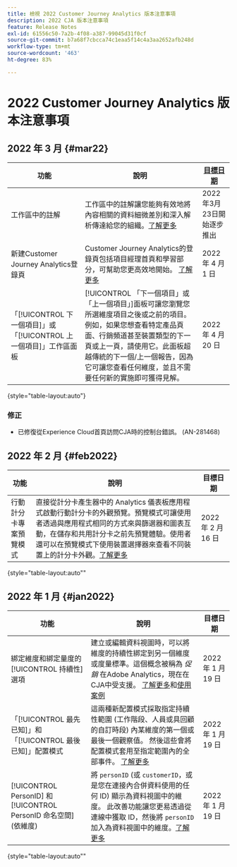 ```yaml
---
title: 檢視 2022 Customer Journey Analytics 版本注意事項
description: 2022 CJA 版本注意事項
feature: Release Notes
exl-id: 61556c50-7a2b-4f08-a387-99045d31f0cf
source-git-commit: b7a68f7cbcca74c1eaa5f14c4a3aa2652afb248d
workflow-type: tm+mt
source-wordcount: '463'
ht-degree: 83%

---
```


# 2022 Customer Journey Analytics 版本注意事項

## 2022 年 3 月 {#mar22}

| 功能 | 說明 | [目標日期](/help/release-notes/releases.md) |
| ----------- | ---------- | ----- |
| 工作區中的註解 | 工作區中的註解讓您能夠有效地將內容相關的資料細微差別和深入解析傳達給您的組織。[了解更多](/help/components/annotations/overview.md) | 2022年3月23日開始逐步推出 |
| 新建Customer Journey Analytics登錄頁 | Customer Journey Analytics的登錄頁包括項目經理首頁和學習部分，可幫助您更高效地開始。 [了解更多](/help/getting-started/landing.md) | 2022 年 4 月 1 日 |
| 「[!UICONTROL 下一個項目]」或「[!UICONTROL 上一個項目]」工作區面板 | [!UICONTROL 「下一個項目」或「上一個項目」]面板可讓您瀏覽您所選維度項目之後或之前的項目。例如，如果您想查看特定產品頁面、行銷頻道甚至裝置類型的下一頁或上一頁，請使用它。此面板超越傳統的下一個/上一個報告，因為它可讓您查看任何維度，並且不需要任何新的實施即可獲得見解。 | 2022 年 4 月 20 日 |

{style=&quot;table-layout:auto&quot;}

### 修正

* 已修復從Experience Cloud首頁訪問CJA時的控制台錯誤。 (AN-281468)

## 2022 年 2 月 {#feb2022}

| 功能 | 說明 | 目標日期 |
| ----------- | ---------- | ----- |
| 行動計分卡專案預覽模式 | 直接從計分卡產生器中的 Analytics 儀表板應用程式啟動行動計分卡的外觀預覽。預覽模式可讓使用者透過與應用程式相同的方式來與篩選器和圖表互動，在儲存和共用計分卡之前先預覽體驗。使用者還可以在預覽模式下使用裝置選擇器來查看不同裝置上的計分卡外觀。[了解更多](https://experienceleague.adobe.com/docs/analytics-platform/using/cja-dashboards/create-scorecard.html#preview) | 2022 年 2 月 16 日 |

{style=&quot;table-layout:auto&quot;&quot;

## 2022 年 1 月 {#jan2022}

| 功能 | 說明 | 目標日期 |
| ----------- | ---------- | ----- |
| 綁定維度和綁定量度的[!UICONTROL 持續性]選項 | 建立或編輯資料視圖時，可以將維度的持續性綁定到另一個維度或度量標準。這個概念被稱為 _促銷_ 在Adobe Analytics，現在在CJA中受支援。 [了解更多](https://experienceleague.adobe.com/docs/analytics-platform/using/cja-dataviews/component-settings/persistence.html#binding-dimension)和[使用案例](/help/use-cases/binding-dimensions-metrics.md) | 2022 年 1 月 19 日 |
| 「[!UICONTROL 最先已知]」和「[!UICONTROL 最後已知]」配置模式 | 這兩種新配置模式採取指定持續性範圍 (工作階段、人員或具回顧的自訂時段) 內某維度的第一個或最後一個觀察值。 然後這些會將配置模式套用至指定範圍內的全部事件。 [了解更多](https://experienceleague.adobe.com/docs/analytics-platform/using/cja-dataviews/component-settings/persistence.html#allocation-settings) | 2022 年 1 月 19 日 |
| [!UICONTROL PersonID] 和 [!UICONTROL PersonID 命名空間] (依維度) | 將 `personID` (或 `customerID`，或是您在連接內合併資料使用的任何 ID) 顯示為資料視圖中的維度。 此改善功能讓您更易透過從連線中獲取 ID，然後將 `personID` 加入為資料視圖中的維度。[了解更多](https://experienceleague.adobe.com/docs/analytics-platform/using/cja-dataviews/component-reference.html#optional-standard-components) | 2022 年 1 月 19 日 |

{style=&quot;table-layout:auto&quot;&quot;
